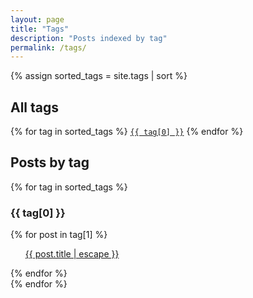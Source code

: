 ```yaml
---
layout: page
title: "Tags"
description: "Posts indexed by tag"
permalink: /tags/
---
```


<div id="tags">
{% assign sorted_tags = site.tags | sort %}
  <h2>All tags</h2>
    <p>
    {% for tag in sorted_tags %}
      <code class="highlighter-rouge"><a class="post-tag" href="/tags/#{{ tag[0] | slugify }}">{{ tag[0] }}</a></code>
    {% endfor %}
    </p>
  <h2>Posts by tag</h2>
  {% for tag in sorted_tags %}
    <div id="{{ tag[0] | slugify }}">
      <h3>{{ tag[0] }}</h3>
      {% for post in tag[1] %}
        <ul>
          <p>
            <a class="post-link" href="{{ post.url | relative_url }}">{{ post.title | escape }}</a>
          </p>
        </ul>
      {% endfor %}
    </div>
  {% endfor %}
</div>
